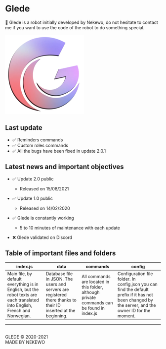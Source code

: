 # Glede
🤖 Glede is a robot initially developed by Nekewo, do not hesitate to contact me if you want to use the code of the robot to do something special.<br/>

![glede](./images/glede.png)

## Last update

- ✅ Reminders    commands
- ✅ Custom roles commands
- ✅ All the bugs have been fixed in update 2.0.1

## Latest news and important objectives

- ✅ Update 2.0 public
    - Released on 15/08/2021

- ✅ Update 1.0 public
    - Released on 14/02/2020

- ✅ Glede is constantly working
    - 5 to 10 minutes of maintenance with each update
- ❌ Glede validated on Discord

## Table of important files and folders
index.js | data | commands | config
------------ | ------------- | ------------ | -------------
Main file, by default everything is in English, but the robot texts are each translated into English, French and Norwegian. | Database file in JSON. The users and servers are registered there thanks to their ID inserted at the beginning. | All commands are located in this folder, although private commands can be found in index.js | Configuration file folder. In config.json you can find the default prefix if it has not been changed by the server, and the owner ID for the moment.

---------
<br/>
GLEDE © 2020-2021<br/>
MADE BY NEKEWO